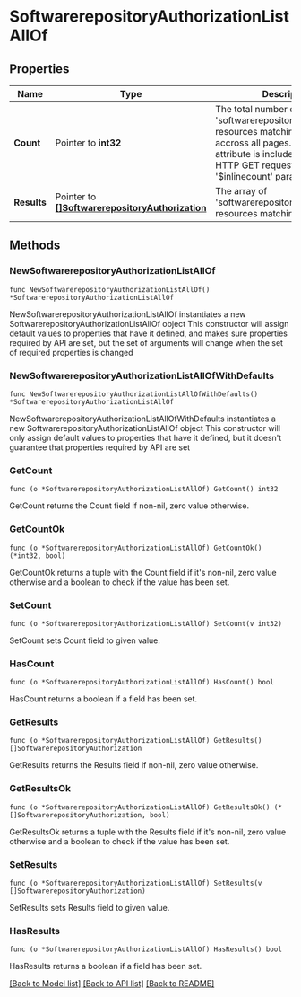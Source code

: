 # SoftwarerepositoryAuthorizationListAllOf

## Properties

Name | Type | Description | Notes
------------ | ------------- | ------------- | -------------
**Count** | Pointer to **int32** | The total number of &#39;softwarerepository.Authorization&#39; resources matching the request, accross all pages. The &#39;Count&#39; attribute is included when the HTTP GET request includes the &#39;$inlinecount&#39; parameter. | [optional] 
**Results** | Pointer to [**[]SoftwarerepositoryAuthorization**](softwarerepository.Authorization.md) | The array of &#39;softwarerepository.Authorization&#39; resources matching the request. | [optional] 

## Methods

### NewSoftwarerepositoryAuthorizationListAllOf

`func NewSoftwarerepositoryAuthorizationListAllOf() *SoftwarerepositoryAuthorizationListAllOf`

NewSoftwarerepositoryAuthorizationListAllOf instantiates a new SoftwarerepositoryAuthorizationListAllOf object
This constructor will assign default values to properties that have it defined,
and makes sure properties required by API are set, but the set of arguments
will change when the set of required properties is changed

### NewSoftwarerepositoryAuthorizationListAllOfWithDefaults

`func NewSoftwarerepositoryAuthorizationListAllOfWithDefaults() *SoftwarerepositoryAuthorizationListAllOf`

NewSoftwarerepositoryAuthorizationListAllOfWithDefaults instantiates a new SoftwarerepositoryAuthorizationListAllOf object
This constructor will only assign default values to properties that have it defined,
but it doesn't guarantee that properties required by API are set

### GetCount

`func (o *SoftwarerepositoryAuthorizationListAllOf) GetCount() int32`

GetCount returns the Count field if non-nil, zero value otherwise.

### GetCountOk

`func (o *SoftwarerepositoryAuthorizationListAllOf) GetCountOk() (*int32, bool)`

GetCountOk returns a tuple with the Count field if it's non-nil, zero value otherwise
and a boolean to check if the value has been set.

### SetCount

`func (o *SoftwarerepositoryAuthorizationListAllOf) SetCount(v int32)`

SetCount sets Count field to given value.

### HasCount

`func (o *SoftwarerepositoryAuthorizationListAllOf) HasCount() bool`

HasCount returns a boolean if a field has been set.

### GetResults

`func (o *SoftwarerepositoryAuthorizationListAllOf) GetResults() []SoftwarerepositoryAuthorization`

GetResults returns the Results field if non-nil, zero value otherwise.

### GetResultsOk

`func (o *SoftwarerepositoryAuthorizationListAllOf) GetResultsOk() (*[]SoftwarerepositoryAuthorization, bool)`

GetResultsOk returns a tuple with the Results field if it's non-nil, zero value otherwise
and a boolean to check if the value has been set.

### SetResults

`func (o *SoftwarerepositoryAuthorizationListAllOf) SetResults(v []SoftwarerepositoryAuthorization)`

SetResults sets Results field to given value.

### HasResults

`func (o *SoftwarerepositoryAuthorizationListAllOf) HasResults() bool`

HasResults returns a boolean if a field has been set.


[[Back to Model list]](../README.md#documentation-for-models) [[Back to API list]](../README.md#documentation-for-api-endpoints) [[Back to README]](../README.md)


